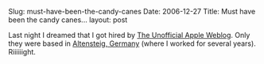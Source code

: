 Slug: must-have-been-the-candy-canes
Date: 2006-12-27
Title: Must have been the candy canes...
layout: post

Last night I dreamed that I got hired by [The Unofficial Apple Weblog](http://tuaw.com). Only they were based in [Altensteig, Germany](http://www.stadt-altensteig.de/ceasy/modules/cms/usage.main.php5) (where I worked for several years). Riiiiiight.
